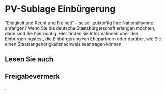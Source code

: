 # PV-Sublage Einbürgerung

"Einigkeit und Recht und Freiheit" – so soll zukünftig Ihre Nationalhymne anfangen? Wenn Sie die deutsche Staatsbürgerschaft erlangen möchten, dann sind Sie hier richtig. Hier finden Sie Informationen über den Einbürgerungstest, die Einbürgerung von Ehepartnern oder darüber, wie Sie einen Staatsangehörigkeitsnachweis beantragen können.

## Lesen Sie auch

## Freigabevermerk

.
